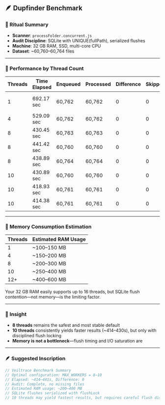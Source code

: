 
## 🪶 Dupfinder Benchmark

### 📜 Ritual Summary

- **Scanner**: `processFolder.concurrent.js`
- **Audit Discipline**: SQLite with UNIQUE(fullPath), serialized flushes
- **Machine**: 32 GB RAM, SSD, multi-core CPU
- **Dataset**: ~60,760–60,764 files

---

### 🧭 Performance by Thread Count

| Threads | Time Elapsed | Enqueued | Processed | Difference | Skipped | Missing | Verdict         |
|---------|--------------|----------|-----------|------------|---------|---------|-----------------|
| 1       | 692.17 sec   | 60,762   | 60,762     | 0          | 0       | 0       | ✅ Complete, slow |
| 4       | 529.09 sec   | 60,762   | 60,762     | 0          | 0       | 0       | ✅ Balanced       |
| 8       | 430.45 sec   | 60,763   | 60,763     | 0          | 0       | 0       | ✅ Optimal        |
| 8       | 441.42 sec   | 60,760   | 60,760     | 0          | 0       | 0       | ✅ Stable again   |
| 8       | 438.89 sec   | 60,764   | 60,764     | 0          | 0       | 0       | ✅ Confirmed      |
| 10      | 430.89 sec   | 60,760   | 60,760     | 0          | 0       | 0       | ✅ Stable again   |
| 10      | 418.93 sec   | 60,761   | 60,761     | 0          | 0       | 0       | ✅ Fastest yet    |
| 10      | 414.38 sec   | 60,761   | 60,761     | 0          | 0       | 0       | ✅ Fastest again  |

---

### 🧠 Memory Consumption Estimation

| Threads | Estimated RAM Usage |
|---------|---------------------|
| 1       | ~100–150 MB         |
| 4       | ~150–200 MB         |
| 8       | ~200–300 MB         |
| 10      | ~250–400 MB         |
| 12+     | ~400–600 MB         |

Your 32 GB RAM easily supports up to 16 threads, but SQLite flush contention—not memory—is the limiting factor.

---

### 🧘 Insight

- **8 threads** remains the safest and most stable default
- **10 threads** consistently yields faster results (~414–430s), but only with disciplined flush locking
- **Memory is not a bottleneck**—flush timing and I/O saturation are

---

### 🪶 Suggested Inscription

```js
// Veiltrace Benchmark Summary
// Optimal configuration: MAX_WORKERS = 8–10
// Elapsed: ~414–441s, Difference: 0
// Audit: Complete, no missing files
// Estimated RAM usage: ~200–400 MB
// SQLite flushes serialized with flushLock
// 10 threads may yield fastest results, but requires careful flush discipline
```
